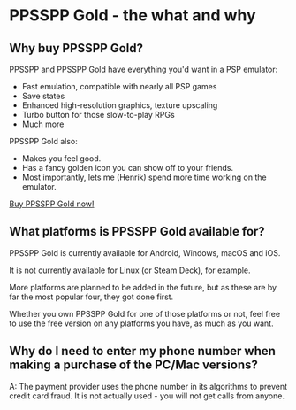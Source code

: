 # PPSSPP Gold - the what and why

## Why buy PPSSPP Gold?

PPSSPP and PPSSPP Gold have everything you'd want in a PSP emulator:

* Fast emulation, compatible with nearly all PSP games
* Save states
* Enhanced high-resolution graphics, texture upscaling
* Turbo button for those slow-to-play RPGs
* Much more

PPSSPP Gold also:

* Makes you feel good.
* Has a fancy golden icon you can show off to your friends.
* Most importantly, lets me (Henrik) spend more time working on the emulator.

[Buy PPSSPP Gold now!](/buygold)

<a name="platforms"></a>

## What platforms is PPSSPP Gold available for?

PPSSPP Gold is currently available for Android, Windows, macOS and iOS.

It is not currently available for Linux (or Steam Deck), for example.

More platforms are planned to be added in the future, but as these are by far the most popular four, they got done first.

Whether you own PPSSPP Gold for one of those platforms or not, feel free to use the free version on any platforms you have, as much as you want.

## Why do I need to enter my phone number when making a purchase of the PC/Mac versions?

A: The payment provider uses the phone number in its algorithms to prevent credit card fraud. It is not actually used - you will not get calls from anyone.

